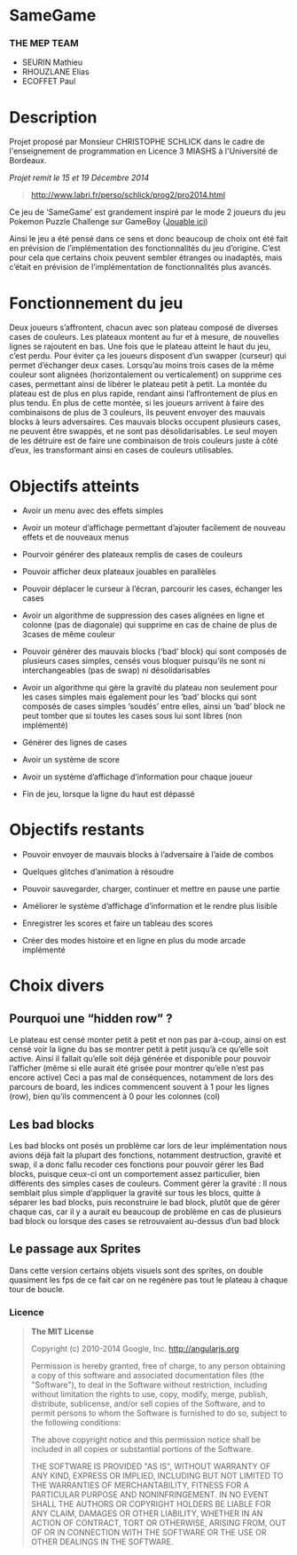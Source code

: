 SameGame
========
### **THE MEP TEAM**

* SEURIN Mathieu
* RHOUZLANE Elias
* ECOFFET Paul

# Description

Projet proposé par Monsieur CHRISTOPHE SCHLICK dans le cadre de l'enseignement de programmation en Licence 3 MIASHS à l'Université de Bordeaux.

*Projet remit le 15 et 19 Décembre 2014*

> http://www.labri.fr/perso/schlick/prog2/pro2014.html

Ce jeu de ‘SameGame’ est grandement inspiré par le mode 2 joueurs du jeu Pokemon Puzzle Challenge sur GameBoy ([Jouable ici](http://www.playr.org/play/pokemon_puzzle_challenge/1366))

Ainsi le jeu a été pensé dans ce sens et donc beaucoup de choix ont été fait en prévision de l’implémentation des fonctionnalités du jeu d’origine. C’est pour cela que certains choix peuvent sembler étranges ou inadaptés, mais c’était en prévision de l’implémentation de fonctionnalités plus avancés.

Fonctionnement du jeu
=====================

Deux joueurs s’affrontent, chacun avec son plateau composé de diverses
cases de couleurs. Les plateaux montent au fur et à mesure, de nouvelles
lignes se rajoutent en bas. Une fois que le plateau atteint le haut du
jeu, c’est perdu. Pour éviter ça les joueurs disposent d’un swapper
(curseur) qui permet d’échanger deux cases. Lorsqu’au moins trois cases
de la même couleur sont alignées (horizontalement ou verticalement) on
supprime ces cases, permettant ainsi de libérer le plateau petit à
petit. La montée du plateau est de plus en plus rapide, rendant ainsi
l’affrontement de plus en plus tendu. En plus de cette montée, si les
joueurs arrivent à faire des combinaisons de plus de 3 couleurs, ils
peuvent envoyer des mauvais blocks à leurs adversaires. Ces mauvais
blocks occupent plusieurs cases, ne peuvent être swappés, et ne sont pas
désolidarisables. Le seul moyen de les détruire est de faire une
combinaison de trois couleurs juste à côté d’eux, les transformant ainsi
en cases de couleurs utilisables.

Objectifs atteints 
==================

-   Avoir un menu avec des effets simples

-   Avoir un moteur d’affichage permettant d’ajouter facilement de
    nouveau effets et de nouveaux menus

-   Pourvoir générer des plateaux remplis de cases de couleurs

-   Pouvoir afficher deux plateaux jouables en parallèles

-   Pouvoir déplacer le curseur à l’écran, parcourir les cases, échanger
    les cases

-   Avoir un algorithme de suppression des cases alignées en ligne et
    colonne (pas de diagonale) qui supprime en cas de chaine de plus de
    3cases de même couleur

-   Pouvoir générer des mauvais blocks (‘bad’ block) qui sont composés
    de plusieurs cases simples, censés vous bloquer puisqu’ils ne sont
    ni interchangeables (pas de swap) ni désolidarisables

-   Avoir un algorithme qui gère la gravité du plateau non seulement
    pour les cases simples mais également pour les ‘bad’ blocks qui sont
    composés de cases simples ‘soudés’ entre elles, ainsi un ‘bad’ block
    ne peut tomber que si toutes les cases sous lui sont libres (non
    implémenté)

-   Générer des lignes de cases

-   Avoir un système de score

-   Avoir un système d’affichage d’information pour chaque joueur

-   Fin de jeu, lorsque la ligne du haut est dépassé

Objectifs restants 
==================

-   Pouvoir envoyer de mauvais blocks à l’adversaire à l’aide de combos

-   Quelques glitches d’animation à résoudre

-   Pouvoir sauvegarder, charger, continuer et mettre en pause une
    partie

-   Améliorer le système d’affichage d’information et le rendre plus
    lisible

-   Enregistrer les scores et faire un tableau des scores

-   Créer des modes histoire et en ligne en plus du mode arcade
    implémenté

Choix divers 
============

Pourquoi une “hidden row” ? 
---------------------------

Le plateau est censé monter petit à petit et non pas par à-coup, ainsi
on est censé voir la ligne du bas se montrer petit à petit jusqu’à ce
qu’elle soit active. Ainsi il fallait qu’elle soit déjà générée et
disponible pour pouvoir l’afficher (même si elle aurait été grisée pour
montrer qu’elle n’est pas encore active) Ceci a pas mal de conséquences,
notamment de lors des parcours de board, les indices commencent souvent
à 1 pour les lignes (row), bien qu’ils commencent à 0 pour les colonnes
(col)

Les bad blocks
--------------

Les bad blocks ont posés un problème car lors de leur implémentation
nous avions déjà fait la plupart des fonctions, notamment destruction,
gravité et swap, il a donc fallu recoder ces fonctions pour pouvoir
gérer les Bad blocks, puisque ceux-ci ont un comportement assez
particulier, bien différents des simples cases de couleurs. Comment
gérer la gravité : Il nous semblait plus simple d’appliquer la gravité
sur tous les blocs, quitte à séparer les bad blocks, puis reconstruire
le bad block, plutôt que de gérer chaque cas, car il y a aurait eu
beaucoup de problème en cas de plusieurs bad block ou lorsque des cases
se retrouvaient au-dessus d’un bad block

Le passage aux Sprites 
----------------------

Dans cette version certains objets visuels sont des sprites, on double
quasiment les fps de ce fait car on ne regénère pas tout le plateau à
chaque tour de boucle.




### Licence

> **The MIT License**
> 
> Copyright (c) 2010-2014 Google, Inc. http://angularjs.org
> 
> Permission is hereby granted, free of charge, to any person obtaining
> a copy of this software and associated documentation files (the
> "Software"), to deal in the Software without restriction, including
> without limitation the rights to use, copy, modify, merge, publish,
> distribute, sublicense, and/or sell copies of the Software, and to
> permit persons to whom the Software is furnished to do so, subject to
> the following conditions:
> 
> The above copyright notice and this permission notice shall be
> included in all copies or substantial portions of the Software.
> 
> THE SOFTWARE IS PROVIDED "AS IS", WITHOUT WARRANTY OF ANY KIND,
> EXPRESS OR IMPLIED, INCLUDING BUT NOT LIMITED TO THE WARRANTIES OF
> MERCHANTABILITY, FITNESS FOR A PARTICULAR PURPOSE AND NONINFRINGEMENT.
> IN NO EVENT SHALL THE AUTHORS OR COPYRIGHT HOLDERS BE LIABLE FOR ANY
> CLAIM, DAMAGES OR OTHER LIABILITY, WHETHER IN AN ACTION OF CONTRACT,
> TORT OR OTHERWISE, ARISING FROM, OUT OF OR IN CONNECTION WITH THE
> SOFTWARE OR THE USE OR OTHER DEALINGS IN THE SOFTWARE.
